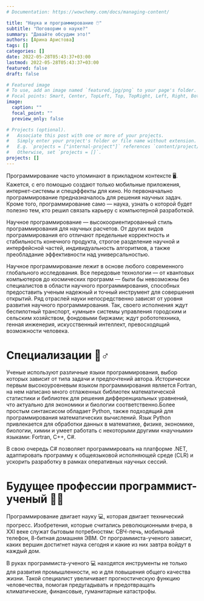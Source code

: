 ```yaml
---
# Documentation: https://wowchemy.com/docs/managing-content/

title: "Наука и программирование 🖱️"
subtitle: "Поговорим о науке?"
summary: "Давайте обсудим это!"
authors: [Арина Аристова]
tags: []
categories: []
date: 2022-05-28T05:43:37+03:00
lastmod: 2022-05-28T05:43:37+03:00
featured: false
draft: false

# Featured image
# To use, add an image named `featured.jpg/png` to your page's folder.
# Focal points: Smart, Center, TopLeft, Top, TopRight, Left, Right, BottomLeft, Bottom, BottomRight.
image:
  caption: ""
  focal_point: ""
  preview_only: false

# Projects (optional).
#   Associate this post with one or more of your projects.
#   Simply enter your project's folder or file name without extension.
#   E.g. `projects = ["internal-project"]` references `content/project/deep-learning/index.md`.
#   Otherwise, set `projects = []`.
projects: []
---
```


Программирование часто упоминают в прикладном контексте 🖥️. Кажется, с его помощью создают только мобильные приложения, интернет-системы и спецэффекты для кино. Но первоначально программирование предназначалось для решения научных задач. Кроме того, программирование само — наука, узнать о которой будет полезно тем, кто решил связать карьеру с компьютерной разработкой.

Научное программирование — высокоориентированный стиль программирования для научных расчетов. От других видов программирования его отличают предельные корректность и стабильность конечного продукта, строгое разделение научной и интерфейсной частей, индивидуальность алгоритмов, а также преобладание эффективности над универсальностью.

Научное программирование лежит в основе любого современного глобального исследования. Все передовые технологии — от квантовых компьютеров до космических программ — были бы невозможны без специалистов в области научного программирования, способных предоставить ученым надежный и точный инструмент для совершения открытий.
Ряд отраслей науки непосредственно зависят от уровня развития научного программирования. Так, своего исполнения ждут беспилотный транспорт, «умные» системы управления городским и сельским хозяйством, фондовыми биржами; ждут робототехника, генная инженерия, искусственный интеллект, превосходящий возможности человека.

# Специализации 🙎♂️ 

Ученые используют различные языки программирования, выбор которых зависит от типа задачи и предпочтений автора. Исторически первым высокоуровневым языком программирования является Fortran, на нем написано много отлаженных библиотек математической статистики и библиотек для решения дифференциальных уравнений, что актуально для экономики и биологии соответственно.Более простым синтаксисом обладает Python, также подходящий для программирования математических вычислений. Язык Python привлекается для обработки данных в математике, физике, экономике, биологии, химии и умеет работать с некоторыми другими «научными» языками: Fortran, C++, C#.

В свою очередь C# позволяет программировать на платформе .NET, адаптировать программу к общеязыковой исполняющей среде (CLR) и ускорить разработку в рамках оперативных научных сессий.

# Будущее профессии программист-ученый 🧑💼

Программирование двигает науку 💻, которая двигает технический прогресс. Изобретения, которые считались революционными вчера, в XXI веке служат бытовым потребностям: СВЧ-печь, мобильный телефон, 8-битная домашняя ЭВМ. От программиста-ученого зависит, каких вершин достигнет наука сегодня и какие из них завтра войдут в каждый дом.

В руках программиста-ученого 💻 находятся инструменты не только для развития промышленности, но и для повышения общего качества жизни. Такой специалист увеличивает прогностическую функцию человечества, помогая предугадывать и предотвращать климатические, финансовые, гуманитарные катастрофы.

